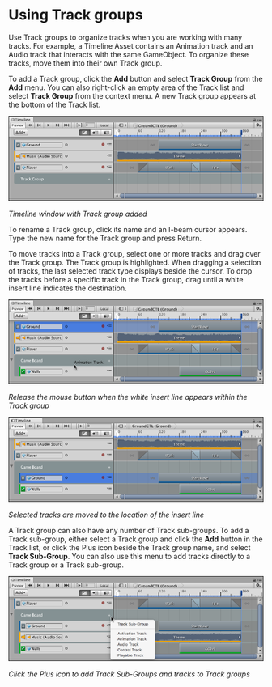 # Using Track groups

Use Track groups to organize tracks when you are working with many tracks. For example, a Timeline Asset contains an Animation track and an Audio track that interacts with the same GameObject. To organize these tracks, move them into their own Track group. 

To add a Track group, click the **Add** button and select **Track Group** from the **Add** menu. You can also right-click an empty area of the Track list and select **Track Group** from the context menu. A new Track group appears at the bottom of the Track list.

![Timeline window with Track group added](images/timeline_track_group_add.png)

_Timeline window with Track group added_

To rename a Track group, click its name and an I-beam cursor appears. Type the new name for the Track group and press Return. 

To move tracks into a Track group, select one or more tracks and drag over the Track group. The Track group is highlighted. When dragging a selection of tracks, the last selected track type displays beside the cursor. To drop the tracks before a specific track in the Track group, drag until a white insert line indicates the destination.

![Release the mouse button when the white insert line appears within the Track group](images/timeline_move_track_before.png)

_Release the mouse button when the white insert line appears within the Track group_

![Selected tracks are moved to the location of the insert line](images/timeline_move_track_after.png)

_Selected tracks are moved to the location of the insert line_

A Track group can also have any number of Track sub-groups. To add a Track sub-group, either select a Track group and click the **Add** button in the Track list, or click the Plus icon beside the Track group name, and select **Track Sub-Group**. You can also use this menu to add tracks directly to a Track group or a Track sub-group.

![Click the Plus icon to add Track Sub-Groups and tracks to Track groups](images/timeline_track_group_plus.png)

_Click the Plus icon to add Track Sub-Groups and tracks to Track groups_

